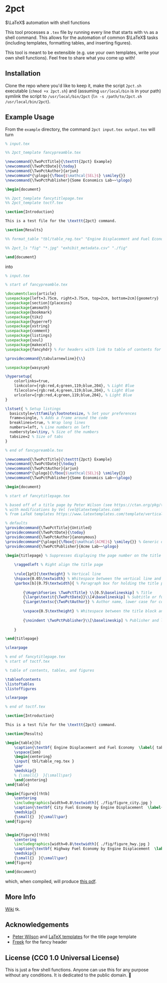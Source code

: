 # 2pct

$\LaTeX$ automation with shell functions

This tool processes a `.tex` file by running every line that starts with `%%` as a shell command. This allows for the automation of common $\LaTeX$ tasks (including templates, formatting tables, and inserting figures).

This tool is meant to be extensible (e.g. use your own templates, write your own shell functions). Feel free to share what you come up with!

## Installation

Clone the repo where you'd like to keep it, make the script `2pct.sh` executable (`chmod +x 2pct.sh`) and (assuming `usr/local/bin` is in your path) symlink the script to `/usr/local/bin/2pct` (`ln -s /path/to/2pct.sh /usr/local/bin/2pct`).

## Example Usage

From the `example` directory, the command `2pct input.tex output.tex` will turn

```latex 
% input.tex

%% 2pct_template fancypreamble.tex

\newcommand{\TwoPctTitle}{\texttt{2pct} Example}
\newcommand{\TwoPctDate}{\today}
\newcommand{\TwoPctAuthor}{arjun}
\newcommand*{\plogo}{\fbox{$\mathcal{SEL}$} \smiley{}}
\newcommand{\TwoPctPublisher}{Some Economics Lab~~\plogo}

\begin{document}

%% 2pct_template fancytitlepage.tex
%% 2pct_template toctf.tex

\section{Introduction}

This is a test file for the \texttt{2pct} command.

\section{Results}

%% format_table "tbl/table_reg.tex" "Engine Displacement and Fuel Economy" "tab:reg" 

%% 2pct_ls "fig" "*.jpg" "exhibit_metadata.csv" "./fig"

\end{document}
```

into

```latex
% input.tex

% start of fancypreamble.tex 

\documentclass{article}
\usepackage[left=3.75cm, right=3.75cm, top=2cm, bottom=2cm]{geometry}
\usepackage[section]{placeins}
\usepackage{amsmath}
\usepackage{bookmark}
\usepackage{tikz}
\usepackage{hyperref}
\usepackage{xstring}
\usepackage{comment}
\usepackage{listings}
\usepackage{soul}
\usepackage{makecell}
\usepackage{fancyhdr} % For headers with link to table of contents for example

\providecommand{\tabularnewline}{\\}

\usepackage{wasysym}

\hypersetup{
    colorlinks=true,
    linkcolor={rgb:red,4;green,119;blue,204}, % Light Blue
    filecolor={rgb:red,4;green,119;blue,204}, % Light Blue
    urlcolor={rgb:red,4;green,119;blue,204}, % Light Blue
}

\lstset{ % Setup listings
  basicstyle=\ttfamily\footnotesize, % Set your preferences
  frame=single, % Adds a frame around the code
  breaklines=true, % Wrap long lines
  numbers=left, % Line numbers on left
  numberstyle=\tiny, % Size of the numbers
  tabsize=2 % Size of tabs
}

% end of fancypreamble.tex

\newcommand{\TwoPctTitle}{\texttt{2pct} Example}
\newcommand{\TwoPctDate}{\today}
\newcommand{\TwoPctAuthor}{arjun}
\newcommand*{\plogo}{\fbox{$\mathcal{SEL}$} \smiley{}}
\newcommand{\TwoPctPublisher}{Some Economics Lab~~\plogo}

\begin{document}

% start of fancytitlepage.tex 

% based off of a title page by Peter Wilson (see https://ctan.org/pkg/titlepages)
% with modifications by Vel (vel@latextemplates.com)
% from LaTeX templates https://www.latextemplates.com/template/vertical-line-title-page

% defaults
\providecommand{\TwoPctTitle}{Untitled}
\providecommand{\TwoPctDate}{\today}
\providecommand{\TwoPctAuthor}{anonymous}
\providecommand*{\plogo}{\fbox{$\mathcal{ACME}$} \smiley{}} % Generic dummy publisher logo
\providecommand{\TwoPctPublisher}{Acme Lab~~\plogo}

\begin{titlepage} % Suppresses displaying the page number on the title page and the subsequent page counts as page 1
	
	\raggedleft % Right align the title page
	
	\rule{1pt}{\textheight} % Vertical line
	\hspace{0.05\textwidth} % Whitespace between the vertical line and title page text
	\parbox[b]{0.75\textwidth}{ % Paragraph box for holding the title page text, adjust the width to move the title page left or right on the page
		
		{\Huge\bfseries \TwoPctTitle} \\[0.5\baselineskip] % Title
		{\large\textit{\TwoPctDate}}\\[4\baselineskip] % Subtitle or further description
		{\Large\textsc{\TwoPctAuthor}} % Author name, lower case for consistent small caps
		
		\vspace{0.5\textheight} % Whitespace between the title block and the publisher
		
        {\noindent \TwoPctPublisher}\\[\baselineskip] % Publisher and logo
		
	}

\end{titlepage}

\clearpage

% end of fancytitlepage.tex
% start of toctf.tex 

% table of contents, tables, and figures

\tableofcontents
\listoftables
\listoffigures

\clearpage

% end of toctf.tex

\section{Introduction}

This is a test file for the \texttt{2pct} command.

\section{Results}

\begin{table}[h]
    \caption{\textbf{ Engine Displacement and Fuel Economy  \label{ tab:reg }  }}
    \vspace{1em}
    \begin{centering}
    \input{ tbl/table_reg.tex }
    \par
    \medskip{}
    % {\small{}  }{\small\par}
    \end{centering}
\end{table}

\begin{figure}[!htb]
    \centering
    \includegraphics[width=0.8\textwidth]{ ./fig/figure_city.jpg }
    \caption{\textbf{ City Fuel Economy by Engine Displacement  \label{ fig:city } }}
    \medskip{}
    {\small{}  }{\small\par}
\end{figure}


\begin{figure}[!htb]
    \centering
    \includegraphics[width=0.8\textwidth]{ ./fig/figure_hwy.jpg }
    \caption{\textbf{ Highway Fuel Economy by Engine Displacement  \label{ fig:hwy } }}
    \medskip{}
    {\small{}  }{\small\par}
\end{figure}

\end{document}
```

which, when compiled, will produce [this pdf](./example/output.pdf).

## More Info

[Wiki](#) tk.

## Acknowledgements

* [Peter Wilson](https://ctan.org/pkg/titlepages) and [LaTeX templates](https://www.latextemplates.com/template/vertical-line-title-page) for the title page template
* [Freek](https://github.com/freek-van-sambeek) for the fancy header 

## License (CC0 1.0 Universal License)

This is just a few shell functions. Anyone can use this for any purpose without any conditions. It is dedicated to the public domain. 🌲
